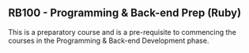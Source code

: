 ## RB100 - Programming & Back-end Prep (Ruby)

This is a preparatory course and is a pre-requisite to commencing the courses in the 
Programming & Back-end Development phase.
